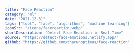 ```yaml
---
title: "Face Reaction"
category: "ml"
date: "2021-12-31"
tags: ["tool", "face", "algorithms", "machine learning"]
iconSrc: "/icons/facereaction.webp"
shortDescription: "Detect Face Reaction in Real Time"
source: "https://detect-face-emotions.netlify.app/"
github: "https://github.com/tharunoptimus/face-reaction"
---
```

